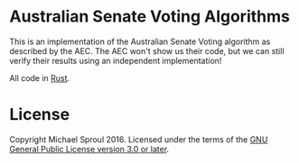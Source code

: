 Australian Senate Voting Algorithms
====

This is an implementation of the Australian Senate Voting algorithm as described by the AEC.
The AEC won't show us their code, but we can still verify their results using an independent
implementation!

All code in [Rust][].

# License

Copyright Michael Sproul 2016. Licensed under the terms of the [GNU General Public License version 3.0 or later][gpl].

[Rust]: https://www.rust-lang.org
[gpl]: https://www.gnu.org/licenses/gpl-3.0.en.html
